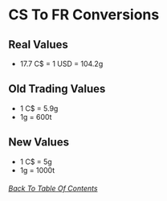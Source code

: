 # CS To FR Conversions

## Real Values

  - 17.7 C$ = 1 USD = 104.2g

## Old Trading Values

  - 1 C$ = 5.9g
  - 1g = 600t

## New Values

  - 1 C$ = 5g
  - 1g = 1000t

###### [Back To Table Of Contents](https://github.com/SelenaChen123/FlightRising/blob/main/README.md#flight-rising)
